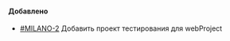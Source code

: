 ﻿#### Добавлено
- [#MILANO-2](https://tracker.yandex.ru/MILANO-2) Добавить проект тестирования для webProject
